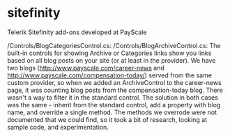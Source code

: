 sitefinity
==========

Telerik Sitefinity add-ons developed at PayScale

/Controls/BlogCategoriesControl.cs:
/Controls/BlogArchiveControl.cs:
The built-in controls for showing Archive or Categories links show you links based on all blog posts on your site (or at least in the provider).
We have two blogs (http://www.payscale.com/career-news and http://www.payscale.com/compensation-today/) served from the same custom provider, so
when we added an ArchiveControl to the career-news page, it was counting blog posts from the compensation-today blog.  There wasn't a way to 
filter it in the standard control.  The solution in both cases was the same - inherit from the standard control, add a property with blog
name, and override a single method.  The methods we overrode were not documented that we could find, so it took a bit of research, looking at
sample code, and experimentation.

